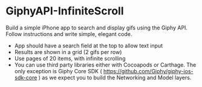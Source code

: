 # GiphyAPI-InfiniteScroll

Build a simple iPhone app to search and display gifs using the Giphy API. Follow instructions and write simple, elegant code.

- App should have a search field at the top to allow text input
- Results are shown in a grid (2 gifs per row)
- Use pages of 20 items, with infinite scrolling
- You can use third party libraries either with Cocoapods or Carthage. The only exception is Giphy Core SDK ( https://github.com/Giphy/giphy-ios-sdk-core ) as we expect you to build the Networking and Model layers.